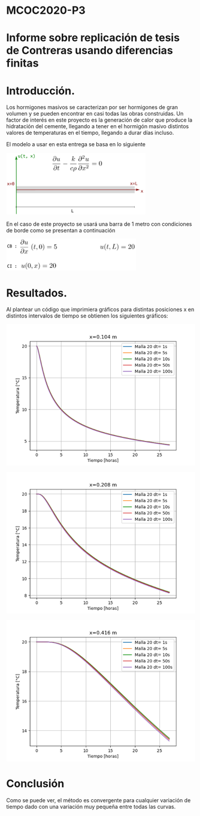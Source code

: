 # MCOC2020-P3
  
# Informe sobre replicación de tesis de Contreras usando diferencias finitas 

# Introducción.
Los hormigones masivos se caracterizan por ser hormigones de gran volumen y se pueden encontrar en casi todas las obras construidas. Un factor de interés en este proyecto es la generación de calor que produce la hidratación del cemente, llegando a tener en el hormigón masivo distintos valores de temperaturas en el tiempo, llegando a durar días incluso.

El modelo a usar en esta entrega se basa en lo siguiente

![imagen](/ec1.PNG)

En el caso de este proyecto se usará una barra de 1 metro con condiciones de borde como se presentan a continuación
 
![imagen](/cond_borde.PNG)


# Resultados.

 Al plantear un código que imprimiera gráficos para distintas posiciones x en distintos intervalos de tiempo se obtienen los siguientes gráficos:
 
 ![imagen](/x=0.104.png)
 

![imagen](/x=0.208.png)
  
  
![imagen](/x=0.416.png)


# Conclusión

Como se puede ver, el método es convergente para cualquier variación de tiempo dado con una variación muy pequeña entre todas las curvas.
